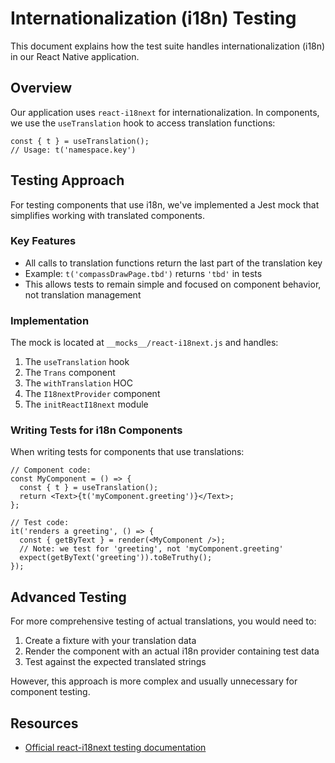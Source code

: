 # Internationalization (i18n) Testing

This document explains how the test suite handles internationalization (i18n) in our React Native application.

## Overview

Our application uses `react-i18next` for internationalization. In components, we use the `useTranslation` hook to access
translation functions:

```tsx
const { t } = useTranslation();
// Usage: t('namespace.key')
```

## Testing Approach

For testing components that use i18n, we've implemented a Jest mock that simplifies working with translated components.

### Key Features

- All calls to translation functions return the last part of the translation key
- Example: `t('compassDrawPage.tbd')` returns `'tbd'` in tests
- This allows tests to remain simple and focused on component behavior, not translation management

### Implementation

The mock is located at `__mocks__/react-i18next.js` and handles:

1. The `useTranslation` hook
2. The `Trans` component
3. The `withTranslation` HOC
4. The `I18nextProvider` component
5. The `initReactI18next` module

### Writing Tests for i18n Components

When writing tests for components that use translations:

```tsx
// Component code:
const MyComponent = () => {
  const { t } = useTranslation();
  return <Text>{t('myComponent.greeting')}</Text>;
};

// Test code:
it('renders a greeting', () => {
  const { getByText } = render(<MyComponent />);
  // Note: we test for 'greeting', not 'myComponent.greeting'
  expect(getByText('greeting')).toBeTruthy();
});
```

## Advanced Testing

For more comprehensive testing of actual translations, you would need to:

1. Create a fixture with your translation data
2. Render the component with an actual i18n provider containing test data
3. Test against the expected translated strings

However, this approach is more complex and usually unnecessary for component testing.

## Resources

- [Official react-i18next testing documentation](https://react.i18next.com/misc/testing)